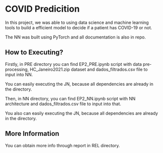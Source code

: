# COVID Predicition

In this project, we was able to using data science and machine learning tools to build a efficient model to decide if a patient has COVID-19 or not.

The NN was built using PyTorch and all documentation is also in repo.

## How to Executing?

Firstly, in PRE directory you can find EP2_PRE.ipynb script with data pre-processing, HC_Janeiro2021.zip dataset and dados_filtrados.csv file to input into NN.

You can easily executing the JN, because all dependencies are already in the directory.

Then, in NN directory, you can find EP2_NN.ipynb script with NN architecture and dados_filtrados.csv file to input into that.

You also can easily executing the JN, because all dependencies are already in the directory.

## More Information

You can obtain more info through report in REL directory.
